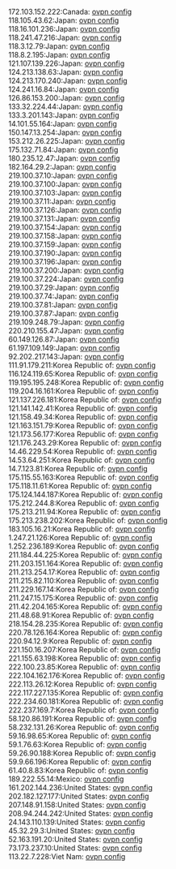 172.103.152.222:Canada: [ovpn config](vpn/172_103_152_222.ovpn)  
118.105.43.62:Japan: [ovpn config](vpn/118_105_43_62.ovpn)  
118.16.101.236:Japan: [ovpn config](vpn/118_16_101_236.ovpn)  
118.241.47.216:Japan: [ovpn config](vpn/118_241_47_216.ovpn)  
118.3.12.79:Japan: [ovpn config](vpn/118_3_12_79.ovpn)  
118.8.2.195:Japan: [ovpn config](vpn/118_8_2_195.ovpn)  
121.107.139.226:Japan: [ovpn config](vpn/121_107_139_226.ovpn)  
124.213.138.63:Japan: [ovpn config](vpn/124_213_138_63.ovpn)  
124.213.170.240:Japan: [ovpn config](vpn/124_213_170_240.ovpn)  
124.241.16.84:Japan: [ovpn config](vpn/124_241_16_84.ovpn)  
126.86.153.200:Japan: [ovpn config](vpn/126_86_153_200.ovpn)  
133.32.224.44:Japan: [ovpn config](vpn/133_32_224_44.ovpn)  
133.3.201.143:Japan: [ovpn config](vpn/133_3_201_143.ovpn)  
14.101.55.164:Japan: [ovpn config](vpn/14_101_55_164.ovpn)  
150.147.13.254:Japan: [ovpn config](vpn/150_147_13_254.ovpn)  
153.212.26.225:Japan: [ovpn config](vpn/153_212_26_225.ovpn)  
175.132.71.84:Japan: [ovpn config](vpn/175_132_71_84.ovpn)  
180.235.12.47:Japan: [ovpn config](vpn/180_235_12_47.ovpn)  
182.164.29.2:Japan: [ovpn config](vpn/182_164_29_2.ovpn)  
219.100.37.10:Japan: [ovpn config](vpn/219_100_37_10.ovpn)  
219.100.37.100:Japan: [ovpn config](vpn/219_100_37_100.ovpn)  
219.100.37.103:Japan: [ovpn config](vpn/219_100_37_103.ovpn)  
219.100.37.11:Japan: [ovpn config](vpn/219_100_37_11.ovpn)  
219.100.37.126:Japan: [ovpn config](vpn/219_100_37_126.ovpn)  
219.100.37.131:Japan: [ovpn config](vpn/219_100_37_131.ovpn)  
219.100.37.154:Japan: [ovpn config](vpn/219_100_37_154.ovpn)  
219.100.37.158:Japan: [ovpn config](vpn/219_100_37_158.ovpn)  
219.100.37.159:Japan: [ovpn config](vpn/219_100_37_159.ovpn)  
219.100.37.190:Japan: [ovpn config](vpn/219_100_37_190.ovpn)  
219.100.37.196:Japan: [ovpn config](vpn/219_100_37_196.ovpn)  
219.100.37.200:Japan: [ovpn config](vpn/219_100_37_200.ovpn)  
219.100.37.224:Japan: [ovpn config](vpn/219_100_37_224.ovpn)  
219.100.37.29:Japan: [ovpn config](vpn/219_100_37_29.ovpn)  
219.100.37.74:Japan: [ovpn config](vpn/219_100_37_74.ovpn)  
219.100.37.81:Japan: [ovpn config](vpn/219_100_37_81.ovpn)  
219.100.37.87:Japan: [ovpn config](vpn/219_100_37_87.ovpn)  
219.109.248.79:Japan: [ovpn config](vpn/219_109_248_79.ovpn)  
220.210.155.47:Japan: [ovpn config](vpn/220_210_155_47.ovpn)  
60.149.126.87:Japan: [ovpn config](vpn/60_149_126_87.ovpn)  
61.197.109.149:Japan: [ovpn config](vpn/61_197_109_149.ovpn)  
92.202.217.143:Japan: [ovpn config](vpn/92_202_217_143.ovpn)  
111.91.179.211:Korea Republic of: [ovpn config](vpn/111_91_179_211.ovpn)  
116.124.119.65:Korea Republic of: [ovpn config](vpn/116_124_119_65.ovpn)  
119.195.195.248:Korea Republic of: [ovpn config](vpn/119_195_195_248.ovpn)  
119.204.16.161:Korea Republic of: [ovpn config](vpn/119_204_16_161.ovpn)  
121.137.226.181:Korea Republic of: [ovpn config](vpn/121_137_226_181.ovpn)  
121.141.142.41:Korea Republic of: [ovpn config](vpn/121_141_142_41.ovpn)  
121.158.49.34:Korea Republic of: [ovpn config](vpn/121_158_49_34.ovpn)  
121.163.151.79:Korea Republic of: [ovpn config](vpn/121_163_151_79.ovpn)  
121.173.56.177:Korea Republic of: [ovpn config](vpn/121_173_56_177.ovpn)  
121.176.243.29:Korea Republic of: [ovpn config](vpn/121_176_243_29.ovpn)  
14.46.229.54:Korea Republic of: [ovpn config](vpn/14_46_229_54.ovpn)  
14.53.64.251:Korea Republic of: [ovpn config](vpn/14_53_64_251.ovpn)  
14.7.123.81:Korea Republic of: [ovpn config](vpn/14_7_123_81.ovpn)  
175.115.55.163:Korea Republic of: [ovpn config](vpn/175_115_55_163.ovpn)  
175.118.11.61:Korea Republic of: [ovpn config](vpn/175_118_11_61.ovpn)  
175.124.144.187:Korea Republic of: [ovpn config](vpn/175_124_144_187.ovpn)  
175.212.244.8:Korea Republic of: [ovpn config](vpn/175_212_244_8.ovpn)  
175.213.211.94:Korea Republic of: [ovpn config](vpn/175_213_211_94.ovpn)  
175.213.238.202:Korea Republic of: [ovpn config](vpn/175_213_238_202.ovpn)  
183.105.16.21:Korea Republic of: [ovpn config](vpn/183_105_16_21.ovpn)  
1.247.21.126:Korea Republic of: [ovpn config](vpn/1_247_21_126.ovpn)  
1.252.236.189:Korea Republic of: [ovpn config](vpn/1_252_236_189.ovpn)  
211.184.44.225:Korea Republic of: [ovpn config](vpn/211_184_44_225.ovpn)  
211.203.151.164:Korea Republic of: [ovpn config](vpn/211_203_151_164.ovpn)  
211.213.254.17:Korea Republic of: [ovpn config](vpn/211_213_254_17.ovpn)  
211.215.82.110:Korea Republic of: [ovpn config](vpn/211_215_82_110.ovpn)  
211.229.167.14:Korea Republic of: [ovpn config](vpn/211_229_167_14.ovpn)  
211.247.15.175:Korea Republic of: [ovpn config](vpn/211_247_15_175.ovpn)  
211.42.204.165:Korea Republic of: [ovpn config](vpn/211_42_204_165.ovpn)  
211.48.68.91:Korea Republic of: [ovpn config](vpn/211_48_68_91.ovpn)  
218.154.28.235:Korea Republic of: [ovpn config](vpn/218_154_28_235.ovpn)  
220.78.126.164:Korea Republic of: [ovpn config](vpn/220_78_126_164.ovpn)  
220.94.12.9:Korea Republic of: [ovpn config](vpn/220_94_12_9.ovpn)  
221.150.16.207:Korea Republic of: [ovpn config](vpn/221_150_16_207.ovpn)  
221.155.63.198:Korea Republic of: [ovpn config](vpn/221_155_63_198.ovpn)  
222.100.23.85:Korea Republic of: [ovpn config](vpn/222_100_23_85.ovpn)  
222.104.162.176:Korea Republic of: [ovpn config](vpn/222_104_162_176.ovpn)  
222.113.26.12:Korea Republic of: [ovpn config](vpn/222_113_26_12.ovpn)  
222.117.227.135:Korea Republic of: [ovpn config](vpn/222_117_227_135.ovpn)  
222.234.60.181:Korea Republic of: [ovpn config](vpn/222_234_60_181.ovpn)  
222.237.169.7:Korea Republic of: [ovpn config](vpn/222_237_169_7.ovpn)  
58.120.86.191:Korea Republic of: [ovpn config](vpn/58_120_86_191.ovpn)  
58.232.131.26:Korea Republic of: [ovpn config](vpn/58_232_131_26.ovpn)  
59.16.98.65:Korea Republic of: [ovpn config](vpn/59_16_98_65.ovpn)  
59.1.76.63:Korea Republic of: [ovpn config](vpn/59_1_76_63.ovpn)  
59.26.90.188:Korea Republic of: [ovpn config](vpn/59_26_90_188.ovpn)  
59.9.66.196:Korea Republic of: [ovpn config](vpn/59_9_66_196.ovpn)  
61.40.8.83:Korea Republic of: [ovpn config](vpn/61_40_8_83.ovpn)  
189.222.55.14:Mexico: [ovpn config](vpn/189_222_55_14.ovpn)  
161.202.144.236:United States: [ovpn config](vpn/161_202_144_236.ovpn)  
202.182.127.177:United States: [ovpn config](vpn/202_182_127_177.ovpn)  
207.148.91.158:United States: [ovpn config](vpn/207_148_91_158.ovpn)  
208.94.244.242:United States: [ovpn config](vpn/208_94_244_242.ovpn)  
24.143.110.139:United States: [ovpn config](vpn/24_143_110_139.ovpn)  
45.32.29.3:United States: [ovpn config](vpn/45_32_29_3.ovpn)  
52.163.191.20:United States: [ovpn config](vpn/52_163_191_20.ovpn)  
73.173.237.10:United States: [ovpn config](vpn/73_173_237_10.ovpn)  
113.22.7.228:Viet Nam: [ovpn config](vpn/113_22_7_228.ovpn)  
